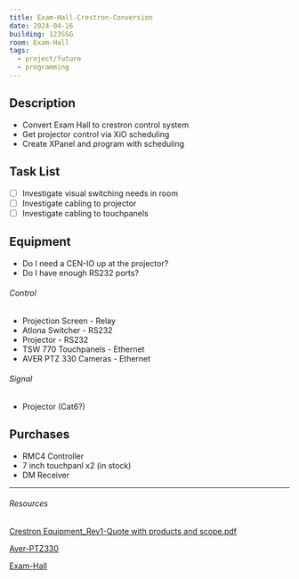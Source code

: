 ```yaml
---
title: Exam-Hall-Crestron-Conversion
date: 2024-04-16
building: 123SSG
room: Exam-Hall
tags:
  - project/future
  - programming
---
```


## Description

- Convert Exam Hall to crestron control system
- Get projector control via XiO scheduling
- Create XPanel and program with scheduling

## Task List

- [ ] Investigate visual switching needs in room
- [ ] Investigate cabling to projector
- [ ] Investigate cabling to touchpanels

## Equipment

- Do I need a CEN-IO up at the projector? 
- Do I have enough RS232 ports?

###### Control
- Projection Screen - Relay
- Atlona Switcher - RS232
- Projector - RS232
- TSW 770 Touchpanels - Ethernet
- AVER PTZ 330 Cameras - Ethernet

###### Signal
- Projector (Cat6?)


## Purchases

- RMC4 Controller
- 7 inch touchpanl x2 (in stock)
- DM Receiver

---

###### Resources
[Crestron Equipment_Rev1-Quote with products and scope.pdf](https://rcsicampus-my.sharepoint.com/:b:/r/personal/owenmccarthy_rcsi_com/Documents/Archive/Crestron%20Equipment_Rev1-Quote%20with%20products%20and%20scope.pdf?csf=1&web=1&e=5er3Sm)

[Aver-PTZ330](../03-Resources/Equipment/Aver-PTZ330.md)

[Exam-Hall](../03-Resources/Rooms/Exam-Hall.md)